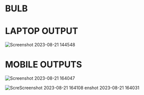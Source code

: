 # BULB

# LAPTOP OUTPUT 
![Screenshot 2023-08-21 144548](https://github.com/Srinivas-Tanniru/BULB/assets/127943977/22558213-c597-461f-996b-ca5b16679da9)

# MOBILE OUTPUTS

![Screenshot 2023-08-21 164047](https://github.com/Srinivas-Tanniru/BULB/assets/127943977/eb8f0ce3-b9b7-42d8-b074-ca79be79e1c5)

![Scre![Screenshot 2023-08-21 164108](https://github.com/Srinivas-Tanniru/BULB/assets/127943977/4902231c-0723-4ed5-a645-2492a4ca6640)
enshot 2023-08-21 164031](https://github.com/Srinivas-Tanniru/BULB/assets/127943977/e23574ab-9f62-403e-a6f9-adc7671b278f)
